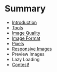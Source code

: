 # Summary

* [Introduction](README.md)
* [Tools](tools.md)
* [Image Quality](image-quality.md)
* [Image Format](image-format.md)
* [Pixels](pixels.md)
* [Responsive Images](responsive-images.md)
* Preview Images
* Lazy Loading
* [Contest!](contest.md)

